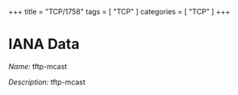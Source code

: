 +++
title = "TCP/1758"
tags = [ "TCP" ]
categories = [ "TCP" ]
+++

# IANA Data

_Name:_ tftp-mcast

_Description:_ tftp-mcast


